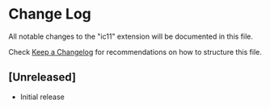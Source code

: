 # Change Log

All notable changes to the "ic11" extension will be documented in this file.

Check [Keep a Changelog](http://keepachangelog.com/) for recommendations on how to structure this file.

## [Unreleased]

- Initial release